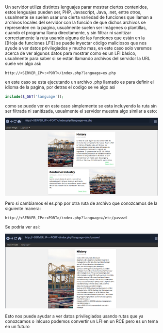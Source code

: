 Un servidor utiliza distintos lenguajes parar mostrar ciertos contenidos, estos lenguajes pueden ser, PHP, Javascript, Java, .net, entre otros, usualmente se suelen usar una cierta variedad de funciones que llaman a archivos locales del servidor con la función de que dichos archivos se representen en la pagina, usualmente suelen ser imágenes o plantillas, cuando el programa llama directamente, y sin filtrar ni sanitizar correctamente la ruta usando alguna de las funciones que están en la [[Hoja de funciones LFI]] se puede inyectar código maliciosos que nos ayude a ver datos privilegiados y mucho mas, en este caso solo veremos acerca de ver algunos datos para mostrar como es un LFI básico, usualmente para saber si se están llamando archivos del servidor la URL suele ver algo asi:

	http://<SERVER_IP>:<PORT>/index.php?language=es.php

en este caso se esta ejecutando un archivo .php llamado es para definir el idioma de la pagina, por detras el codigo se ve algo asi 

```php
include($_GET['language']);
```

como se puede ver en este caso simplemente se esta incluyendo la ruta sin ser filtrada ni sanitizada, usualmente el servidor muestra algo similar a esto: 

<img src="/Mi_camino/Z - Imagenes/LFI1.png" />

Pero si cambiamos el es.php por otra ruta de archivo que conozcamos de la siguiente manera:

	http://<SERVER_IP>:<PORT>/index.php?language=/etc/passwd

Se podria ver asi:

<img src="/Mi_camino/Z - Imagenes/LFI2.png" />

Esto nos puede ayudar a ver datos privilegiados usando rutas que ya conozcamos o inlcuso podemos convertir un LFI en un RCE pero es un tema en un futuro